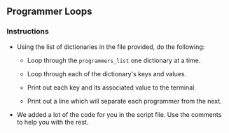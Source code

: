 ## Programmer Loops


### Instructions 

* Using the list of dictionaries in the file provided, do the following:

    * Loop through the `programmers_list` one dictionary at a time.

    * Loop through each of the dictionary's keys and values.

    * Print out each key and its associated value to the terminal.

    * Print out a line which will separate each programmer from the next.


* We added a lot of the code for you in the script file. Use the comments to help you with the rest. 
